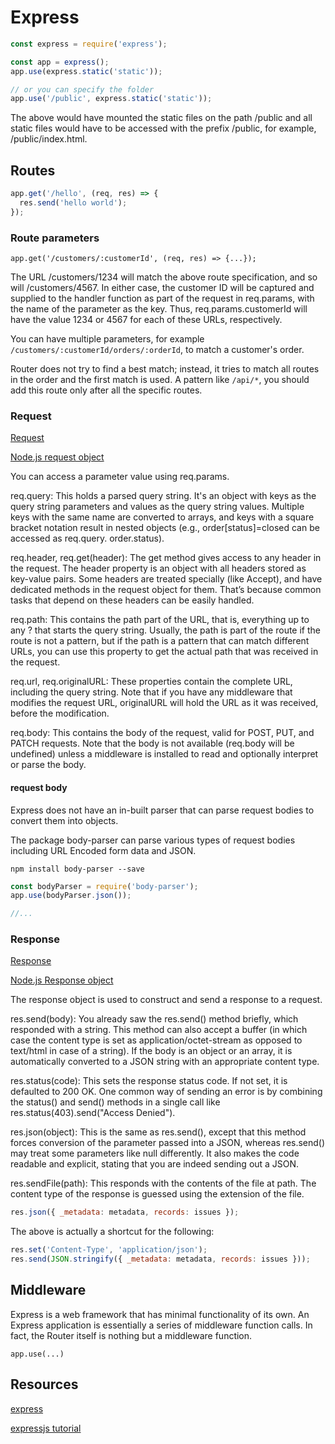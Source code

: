 # Express

```js
const express = require('express');

const app = express();
app.use(express.static('static'));
```

```js
// or you can specify the folder
app.use('/public', express.static('static'));
```

The above would have mounted the static files on the path /public and all static files would have to be accessed with the prefix /public, for example, /public/index.html.

## Routes

```js
app.get('/hello', (req, res) => {
  res.send('hello world');
});
```

### Route parameters

`app.get('/customers/:customerId', (req, res) => {...});`

The URL /customers/1234 will match the above route specification, and so will /customers/4567. In either case, the customer ID will be captured and supplied to the
handler function as part of the request in req.params, with the name of the parameter as the key. Thus, req.params.customerId will have the value 1234 or 4567 for each of these URLs, respectively.

You can have multiple parameters, for example `/customers/:customerId/orders/:orderId`, to match a customer's order.

Router does not try to find a best match; instead, it tries to match all routes in the order and the first match is used. A pattern like `/api/*`, you should add this route only after all the specific routes.

### Request

[Request](http://expressjs.com/en/api.html#req)

[Node.js request object](https://nodejs.org/api/http.html#http_class_http_incomingmessage)

You can access a parameter value using req.params.

req.query: This holds a parsed query string. It's an object with keys as the query string parameters and values as the query string values. Multiple keys with the same name are converted to arrays, and keys with a square bracket notation result in nested objects (e.g., order[status]=closed can be accessed as req.query.
order.status).

req.header, req.get(header): The get method gives access to any header in the request. The header property is an object with all headers stored as key-value pairs. Some headers are treated specially (like Accept), and have dedicated methods in the request object for them. That’s because common tasks that depend on these headers can be easily handled.

req.path: This contains the path part of the URL, that is, everything up to any ? that starts the query string. Usually, the path is part of the route if the route is not a pattern, but if the path is a pattern that can match different URLs, you can use this property to get the actual path that was received in the request.

req.url, req.originalURL: These properties contain the complete URL, including the query string. Note that if you have any middleware that modifies the request URL, originalURL will hold the URL as it was received, before the modification.

req.body: This contains the body of the request, valid for POST, PUT, and PATCH requests. Note that the body is not available (req.body will be undefined) unless a middleware is installed to read and optionally interpret or parse the body.

#### request body

Express does not have an in-built parser that can parse request bodies to convert them into objects.

The package body-parser can parse various types of request bodies including URL Encoded form data and JSON.

`npm install body-parser --save`

```js
const bodyParser = require('body-parser');
app.use(bodyParser.json());

//...
```

### Response

[Response](http://expressjs.com/en/api.html#res)

[Node.js Response object](https://nodejs.org/api/http.html#http_class_http_serverresponse)

The response object is used to construct and send a response to a request.

res.send(body): You already saw the res.send() method briefly, which responded with a string. This method can also accept a buffer (in which case the content type is set as application/octet-stream as opposed to text/html in case of a string). If the body is an object or an array, it is automatically converted to a
JSON string with an appropriate content type.

res.status(code): This sets the response status code. If not set, it is defaulted to 200 OK. One common way of sending an error is by combining the status() and send() methods in a single call like res.status(403).send("Access Denied").

res.json(object): This is the same as res.send(), except that this method forces conversion of the parameter passed into a JSON, whereas res.send() may treat some parameters like null differently. It also makes the code readable and explicit, stating that you are indeed sending out a JSON.

res.sendFile(path): This responds with the contents of the file at path. The content type of the response is guessed using the extension of the file.

```js
res.json({ _metadata: metadata, records: issues });
```

The above is actually a shortcut for the following:

```js
res.set('Content-Type', 'application/json');
res.send(JSON.stringify({ _metadata: metadata, records: issues }));
```

## Middleware

Express is a web framework that has minimal functionality of its own. An Express application is essentially a series of middleware function calls. In fact, the Router itself is nothing but a middleware function.

`app.use(...)`

## Resources

[express](https://devdocs.io/express/)

[expressjs tutorial](https://www.tutorialspoint.com/expressjs/index.htm)
